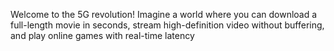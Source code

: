 Welcome to the 5G revolution!
Imagine a world where you can download a full-length movie in seconds, stream high-definition video without buffering, and play online games with real-time latency
